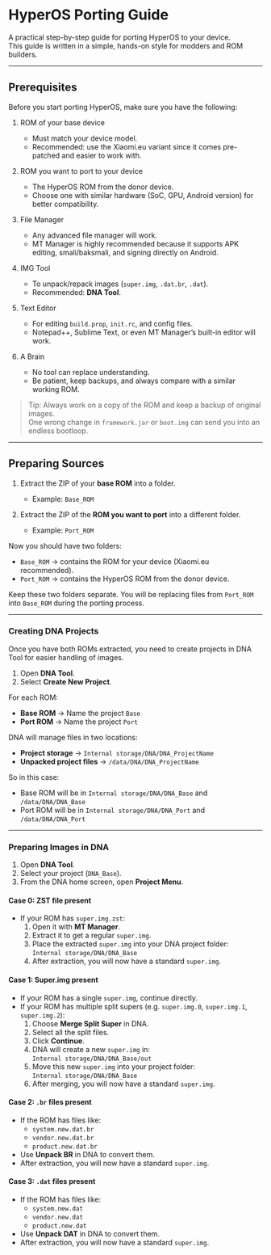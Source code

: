 # HyperOS Porting Guide

A practical step-by-step guide for porting HyperOS to your device.  
This guide is written in a simple, hands-on style for modders and ROM builders.  

---

## Prerequisites

Before you start porting HyperOS, make sure you have the following:  

1. ROM of your base device  
   - Must match your device model.  
   - Recommended: use the Xiaomi.eu variant since it comes pre-patched and easier to work with.  

2. ROM you want to port to your device  
   - The HyperOS ROM from the donor device.  
   - Choose one with similar hardware (SoC, GPU, Android version) for better compatibility.  

3. File Manager  
   - Any advanced file manager will work.  
   - MT Manager is highly recommended because it supports APK editing, smali/baksmali, and signing directly on Android.  

4. IMG Tool  
   - To unpack/repack images (`super.img`, `.dat.br`, `.dat`).  
   - Recommended: **DNA Tool**.  

5. Text Editor  
   - For editing `build.prop`, `init.rc`, and config files.  
   - Notepad++, Sublime Text, or even MT Manager’s built-in editor will work.  

6. A Brain  
   - No tool can replace understanding.  
   - Be patient, keep backups, and always compare with a similar working ROM.  

> Tip: Always work on a copy of the ROM and keep a backup of original images.  
> One wrong change in `framework.jar` or `boot.img` can send you into an endless bootloop.  

---

## Preparing Sources

1. Extract the ZIP of your **base ROM** into a folder.  
   - Example: `Base_ROM`  

2. Extract the ZIP of the **ROM you want to port** into a different folder.  
   - Example: `Port_ROM`  

Now you should have two folders:  

- `Base_ROM` → contains the ROM for your device (Xiaomi.eu recommended).  
- `Port_ROM` → contains the HyperOS ROM from the donor device.  

Keep these two folders separate. You will be replacing files from `Port_ROM` into `Base_ROM` during the porting process.  

---

### Creating DNA Projects

Once you have both ROMs extracted, you need to create projects in DNA Tool for easier handling of images.  

1. Open **DNA Tool**.  
2. Select **Create New Project**.  

For each ROM:  

- **Base ROM** → Name the project `Base`  
- **Port ROM** → Name the project `Port`  

DNA will manage files in two locations:  

- **Project storage** → `Internal storage/DNA/DNA_ProjectName`  
- **Unpacked project files** → `/data/DNA/DNA_ProjectName`  

So in this case:  

- Base ROM will be in `Internal storage/DNA/DNA_Base` and `/data/DNA/DNA_Base`  
- Port ROM will be in `Internal storage/DNA/DNA_Port` and `/data/DNA/DNA_Port`  

---

### Preparing Images in DNA

1. Open **DNA Tool**.  
2. Select your project (`DNA_Base`).  
3. From the DNA home screen, open **Project Menu**.  

#### Case 0: ZST file present
- If your ROM has `super.img.zst`:  
  1. Open it with **MT Manager**.  
  2. Extract it to get a regular `super.img`.  
  3. Place the extracted `super.img` into your DNA project folder:  
     `Internal storage/DNA/DNA_Base`  
  4. After extraction, you will now have a standard `super.img`.  

#### Case 1: Super.img present
- If your ROM has a single `super.img`, continue directly.  
- If your ROM has multiple split supers (e.g. `super.img.0`, `super.img.1`, `super.img.2`):  
  1. Choose **Merge Split Super** in DNA.  
  2. Select all the split files.  
  3. Click **Continue**.  
  4. DNA will create a new `super.img` in:  
     `Internal storage/DNA/DNA_Base/out`  
  5. Move this new `super.img` into your project folder:  
     `Internal storage/DNA/DNA_Base`  
  6. After merging, you will now have a standard `super.img`.  

#### Case 2: `.br` files present
- If the ROM has files like:  
  - `system.new.dat.br`  
  - `vendor.new.dat.br`  
  - `product.new.dat.br`  
- Use **Unpack BR** in DNA to convert them.  
- After extraction, you will now have a standard `super.img`.  

#### Case 3: `.dat` files present
- If the ROM has files like:  
  - `system.new.dat`  
  - `vendor.new.dat`  
  - `product.new.dat`  
- Use **Unpack DAT** in DNA to convert them.  
- After extraction, you will now have a standard `super.img`.
